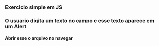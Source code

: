 ### Exercicio simple em JS 
### O usuario digita um texto no campo e esse texto aparece em um Alert
#### Abrir esse o arquivo no navegar